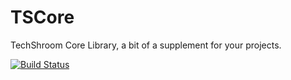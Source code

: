 TSCore
======

TechShroom Core Library, a bit of a supplement for your projects.

[![Build Status](https://travis-ci.org/TechShroom/TSCore.svg?branch=master)](https://travis-ci.org/TechShroom/TSCore)
